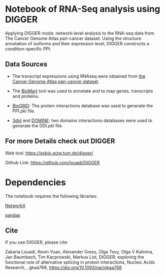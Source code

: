# Notebook of RNA-Seq analysis using DIGGER

Applying DIGGER mode: network-level analysis to the RNA-seq data from The Cancer Genome Atlas pan-cancer dataset. Using the structure annotation of isoforms and their expression level, DIGGER constructs a condition-specific PPI.


## Data Sources
- The transcript expressions using RNAseq were obtained from [the Cancer Genome Atlas pan-cancer dataset](https://xenabrowser.net/datapages/). 

- The [BioMart](https://www.ensembl.org/biomart/martview) tool was used to annotate and to map genes, transcripts and proteins.

- [BioGRID](https://thebiogrid.org/): The protein interactions database  was used to generate the PPI.pkl file.


- [3did](https://3did.irbbarcelona.org/) and [DOMINE](https://3did.irbbarcelona.org/): two domains interactions databases  were used to generate the DDI.pkl file.



## For more Details check out DIGGER 
Web tool: https://exbio.wzw.tum.de/digger/

Github Link: https://github.com/louadi/DIGGER


# Dependencies

The notebook requires the following libraries:


[NetworkX ](https://networkx.github.io/)


[pandas](https://pandas.pydata.org/)



## Cite

If you use DIGGER, please cite:


Zakaria Louadi, Kevin Yuan, Alexander Gress, Olga Tsoy, Olga V Kalinina, Jan Baumbach, Tim Kacprowski, Markus List, DIGGER: exploring the functional role of alternative splicing in protein interactions, Nucleic Acids Research, , gkaa768, https://doi.org/10.1093/nar/gkaa768

